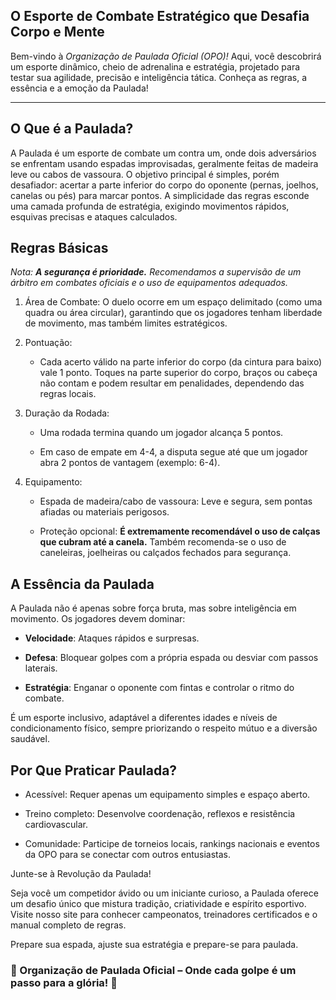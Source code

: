 ## O Esporte de Combate Estratégico que Desafia Corpo e Mente

Bem-vindo à *Organização de Paulada Oficial (OPO)!* Aqui, você descobrirá um esporte dinâmico, cheio de adrenalina e estratégia, projetado para testar sua agilidade, precisão e inteligência tática. Conheça as regras, a essência e a emoção da Paulada!

****

## O Que é a Paulada?

A Paulada é um esporte de combate um contra um, onde dois adversários se enfrentam usando espadas improvisadas, geralmente feitas de madeira leve ou cabos de vassoura. O objetivo principal é simples, porém desafiador: acertar a parte inferior do corpo do oponente (pernas, joelhos, canelas ou pés) para marcar pontos. A simplicidade das regras esconde uma camada profunda de estratégia, exigindo movimentos rápidos, esquivas precisas e ataques calculados.

## Regras Básicas

*Nota: **A segurança é prioridade.** Recomendamos a supervisão de um árbitro em combates oficiais e o uso de equipamentos adequados.*

1. Área de Combate:
        O duelo ocorre em um espaço delimitado (como uma quadra ou área circular), garantindo que os jogadores tenham liberdade de movimento, mas também limites estratégicos.


2. Pontuação:
    - Cada acerto válido na parte inferior do corpo (da cintura para baixo) vale 1 ponto.
    Toques na parte superior do corpo, braços ou cabeça não contam e podem resultar em penalidades, dependendo das regras locais.


3. Duração da Rodada:
    - Uma rodada termina quando um jogador alcança 5 pontos.

    - Em caso de empate em 4-4, a disputa segue até que um jogador abra 2 pontos de vantagem (exemplo: 6-4).


4. Equipamento:
    - Espada de madeira/cabo de vassoura: Leve e segura, sem pontas afiadas ou materiais perigosos.

    - Proteção opcional: **É extremamente recomendável o uso de calças que cubram até a canela.** Também recomenda-se o uso de caneleiras, joelheiras ou calçados fechados para segurança.

## A Essência da Paulada

A Paulada não é apenas sobre força bruta, mas sobre inteligência em movimento. Os jogadores devem dominar:

- **Velocidade**: Ataques rápidos e surpresas.

- **Defesa**: Bloquear golpes com a própria espada ou desviar com passos laterais.

- **Estratégia**: Enganar o oponente com fintas e controlar o ritmo do combate.

É um esporte inclusivo, adaptável a diferentes idades e níveis de condicionamento físico, sempre priorizando o respeito mútuo e a diversão saudável.

## Por Que Praticar Paulada?

- Acessível: Requer apenas um equipamento simples e espaço aberto.

- Treino completo: Desenvolve coordenação, reflexos e resistência cardiovascular.

- Comunidade: Participe de torneios locais, rankings nacionais e eventos da OPO para se conectar com outros entusiastas.

Junte-se à Revolução da Paulada!

Seja você um competidor ávido ou um iniciante curioso, a Paulada oferece um desafio único que mistura tradição, criatividade e espírito esportivo. Visite nosso site para conhecer campeonatos, treinadores certificados e o manual completo de regras.

Prepare sua espada, ajuste sua estratégia e prepare-se para paulada.

### 🔹 Organização de Paulada Oficial – Onde cada golpe é um passo para a glória! 🔹